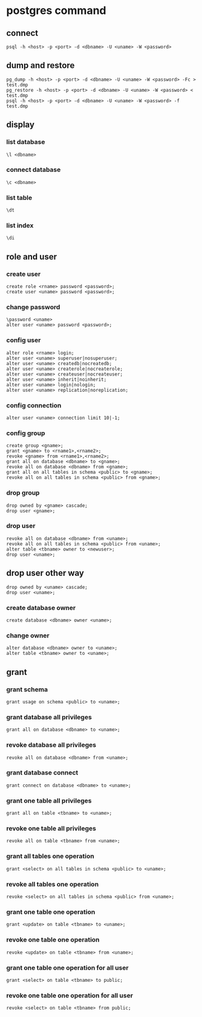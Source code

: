 # postgres command

## connect
```
psql -h <host> -p <port> -d <dbname> -U <uname> -W <password>
```

## dump and restore
```
pg_dump -h <host> -p <port> -d <dbname> -U <uname> -W <password> -Fc > test.dmp
pg_restore -h <host> -p <port> -d <dbname> -U <uname> -W <password> < test.dmp
psql -h <host> -p <port> -d <dbname> -U <uname> -W <password> -f test.dmp
```

## display

### list database
```
\l <dbname>
```

### connect database
```
\c <dbname>
```

### list table
```
\dt
```

### list index
```
\di
```

## role and user

### create user
```
create role <rname> password <password>;
create user <uname> password <password>;

```

### change password
```
\password <uname>
alter user <uname> password <password>;
```

### config user
```
alter role <rname> login;
alter user <uname> superuser|nosuperuser;
alter user <uname> createdb|nocreatedb;
alter user <uname> createrole|nocreaterole;
alter user <uname> createuser|nocreateuser;
alter user <uname> inherit|noinherit;
alter user <uname> login|nologin;
alter user <uname> replication|noreplication;
```

### config connection
```
alter user <uname> connection limit 10|-1;
```

### config group
```
create group <gname>;
grant <gname> to <rname1>,<rname2>;
revoke <gname> from <rname1>,<rname2>;
grant all on database <dbname> to <gname>;
revoke all on database <dbname> from <gname>;
grant all on all tables in schema <public> to <gname>;
revoke all on all tables in schema <public> from <gname>;
```

### drop group
```
drop owned by <gname> cascade;
drop user <gname>;
```

### drop user
```
revoke all on database <dbname> from <uname>;
revoke all on all tables in schema <public> from <uname>;
alter table <tbname> owner to <newuser>;
drop user <uname>;
```

## drop user other way
```
drop owned by <uname> cascade;
drop user <uname>;
```

### create database owner
```
create database <dbname> owner <uname>;
```

### change owner
```
alter database <dbname> owner to <uname>;
alter table <tbname> owner to <uname>;
```

## grant 

### grant schema
```
grant usage on schema <public> to <uname>;
```

### grant database all privileges
```
grant all on database <dbname> to <uname>;
```

### revoke database all privileges
```
revoke all on database <dbname> from <uname>;
```

### grant database connect
```
grant connect on database <dbname> to <uname>;
```

### grant one table all privileges 
```
grant all on table <tbname> to <uname>;
```

### revoke one table all privileges
```
revoke all on table <tbname> from <uname>;
```

### grant all tables one operation
```
grant <select> on all tables in schema <public> to <uname>;
```

### revoke all tables one operation
```
revoke <select> on all tables in schema <public> from <uname>;
```

### grant one table one operation
```
grant <update> on table <tbname> to <uname>;
```

### revoke one table one operation
```
revoke <update> on table <tbname> from <uname>;
```

### grant one table one operation for all user
```
grant <select> on table <tbname> to public;
```

### revoke one table one operation for all user
```
revoke <select> on table <tbname> from public;
```

